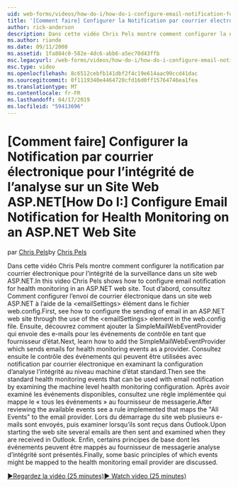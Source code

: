 ```yaml
---
uid: web-forms/videos/how-do-i/how-do-i-configure-email-notification-for-health-monitoring-on-an-aspnet-web-site
title: '[Comment faire] Configurer la Notification par courrier électronique pour la surveillance de l’intégrité sur un Site Web ASP.NET | Microsoft Docs'
author: rick-anderson
description: Dans cette vidéo Chris Pels montre comment configurer la notification par courrier électronique pour l’intégrité de la surveillance dans un site web ASP.NET. Tout d’abord, consultez Comment configurer l’envoi de e...
ms.author: riande
ms.date: 09/11/2008
ms.assetid: 1fa884c0-582e-4dc6-abb6-a5ec70d43ffb
msc.legacyurl: /web-forms/videos/how-do-i/how-do-i-configure-email-notification-for-health-monitoring-on-an-aspnet-web-site
msc.type: video
ms.openlocfilehash: 8c6512cebfb141dbf2f4c19e614aac99ccd41dac
ms.sourcegitcommit: 0f1119340e4464720cfd16d0ff15764746ea1fea
ms.translationtype: MT
ms.contentlocale: fr-FR
ms.lasthandoff: 04/17/2019
ms.locfileid: "59413696"
---
```

# <a name="how-do-i-configure-email-notification-for-health-monitoring-on-an-aspnet-web-site"></a><span data-ttu-id="3f544-104">[Comment faire] Configurer la Notification par courrier électronique pour l’intégrité de l’analyse sur un Site Web ASP.NET</span><span class="sxs-lookup"><span data-stu-id="3f544-104">[How Do I:] Configure Email Notification for Health Monitoring on an ASP.NET Web Site</span></span>

<span data-ttu-id="3f544-105">par [Chris Pels](https://twitter.com/chrispels)</span><span class="sxs-lookup"><span data-stu-id="3f544-105">by [Chris Pels](https://twitter.com/chrispels)</span></span>

<span data-ttu-id="3f544-106">Dans cette vidéo Chris Pels montre comment configurer la notification par courrier électronique pour l’intégrité de la surveillance dans un site web ASP.NET.</span><span class="sxs-lookup"><span data-stu-id="3f544-106">In this video Chris Pels shows how to configure email notification for health monitoring in an ASP.NET web site.</span></span> <span data-ttu-id="3f544-107">Tout d’abord, consultez Comment configurer l’envoi de courrier électronique dans un site web ASP.NET à l’aide de la &lt;emailSettings&gt; élément dans le fichier web.config.</span><span class="sxs-lookup"><span data-stu-id="3f544-107">First, see how to configure the sending of email in an ASP.NET web site through the use of the &lt;emailSettings&gt; element in the web.config file.</span></span> <span data-ttu-id="3f544-108">Ensuite, découvrez comment ajouter la SimpleMailWebEventProvider qui envoie des e-mails pour les événements de contrôle en tant que fournisseur d’état.</span><span class="sxs-lookup"><span data-stu-id="3f544-108">Next, learn how to add the SimpleMailWebEventProvider which sends emails for health monitoring events as a provider.</span></span> <span data-ttu-id="3f544-109">Consultez ensuite le contrôle des événements qui peuvent être utilisées avec notification par courrier électronique en examinant la configuration d’analyse l’intégrité au niveau machine d’état standard.</span><span class="sxs-lookup"><span data-stu-id="3f544-109">Then see the standard health monitoring events that can be used with email notification by examining the machine level health monitoring configuration.</span></span> <span data-ttu-id="3f544-110">Après avoir examiné les événements disponibles, consultez une règle implémentée qui mappe le « tous les événements » au fournisseur de messagerie.</span><span class="sxs-lookup"><span data-stu-id="3f544-110">After reviewing the available events see a rule implemented that maps the "All Events" to the email provider.</span></span> <span data-ttu-id="3f544-111">Lors du démarrage du site web plusieurs e-mails sont envoyés, puis examiner lorsqu’ils sont reçus dans Outlook.</span><span class="sxs-lookup"><span data-stu-id="3f544-111">Upon starting the web site several emails are then sent and examined when they are received in Outlook.</span></span> <span data-ttu-id="3f544-112">Enfin, certains principes de base dont les événements peuvent être mappés au fournisseur de messagerie analyse d’intégrité sont présentés.</span><span class="sxs-lookup"><span data-stu-id="3f544-112">Finally, some basic principles of which events might be mapped to the health monitoring email provider are discussed.</span></span>

[<span data-ttu-id="3f544-113">&#9654;Regardez la vidéo (25 minutes)</span><span class="sxs-lookup"><span data-stu-id="3f544-113">&#9654; Watch video (25 minutes)</span></span>](https://channel9.msdn.com/Blogs/ASP-NET-Site-Videos/how-do-i-configure-email-notification-for-health-monitoring-on-an-aspnet-web-site)

